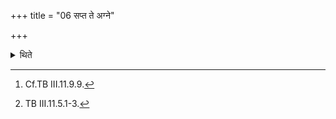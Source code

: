 +++
title = "06 सप्त ते अग्ने"

+++

<details><summary>थिते</summary>

5b-6. (Then he takes) another four-times-scooped (ghee). (With it Viśvaprī-libations are performed)[^1] with sapta te agne....[^2]   

[^1]: Cf.TB III.11.9.9.  

[^2]: TB III.11.5.1-3.  
</details>
